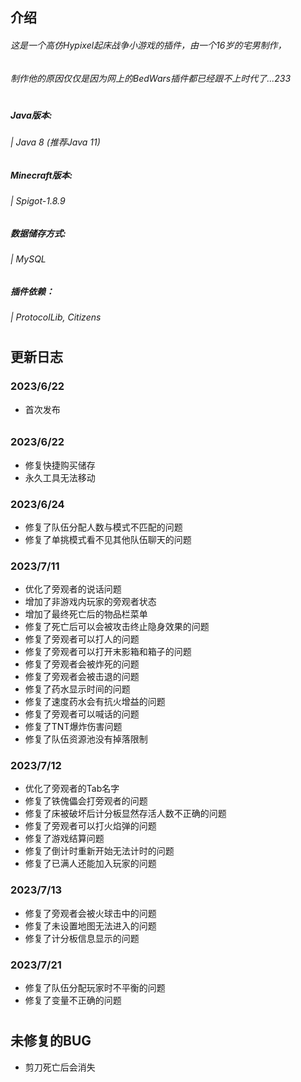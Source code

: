 
## 介绍
###### 这是一个高仿Hypixel起床战争小游戏的插件，由一个16岁的宅男制作，
###### 制作他的原因仅仅是因为网上的BedWars插件都已经跟不上时代了...233

#

##### Java版本:
###### | Java 8  (推荐Java 11)

##### Minecraft版本:
###### | Spigot-1.8.9


##### 数据储存方式:
###### | MySQL


##### 插件依赖：
###### | ProtocolLib, Citizens

#

## 更新日志

### 2023/6/22
- 首次发布

######

### 2023/6/22
- 修复快捷购买储存
- 永久工具无法移动

### 2023/6/24
- 修复了队伍分配人数与模式不匹配的问题
- 修复了单挑模式看不见其他队伍聊天的问题

### 2023/7/11
- 优化了旁观者的说话问题
- 增加了非游戏内玩家的旁观者状态
- 增加了最终死亡后的物品栏菜单
- 修复了死亡后可以会被攻击终止隐身效果的问题
- 修复了旁观者可以打人的问题
- 修复了旁观者可以打开末影箱和箱子的问题
- 修复了旁观者会被炸死的问题
- 修复了旁观者会被击退的问题
- 修复了药水显示时间的问题
- 修复了速度药水会有抗火增益的问题
- 修复了旁观者可以喊话的问题
- 修复了TNT爆炸伤害问题
- 修复了队伍资源池没有掉落限制

### 2023/7/12
- 优化了旁观者的Tab名字
- 修复了铁傀儡会打旁观者的问题
- 修复了床被破坏后计分板显然存活人数不正确的问题
- 修复了旁观者可以打火焰弹的问题
- 修复了游戏结算问题
- 修复了倒计时重新开始无法计时的问题
- 修复了已满人还能加入玩家的问题

### 2023/7/13
- 修复了旁观者会被火球击中的问题
- 修复了未设置地图无法进入的问题
- 修复了计分板信息显示的问题

### 2023/7/21
- 修复了队伍分配玩家时不平衡的问题
- 修复了变量不正确的问题

#

## 未修复的BUG
- 剪刀死亡后会消失
